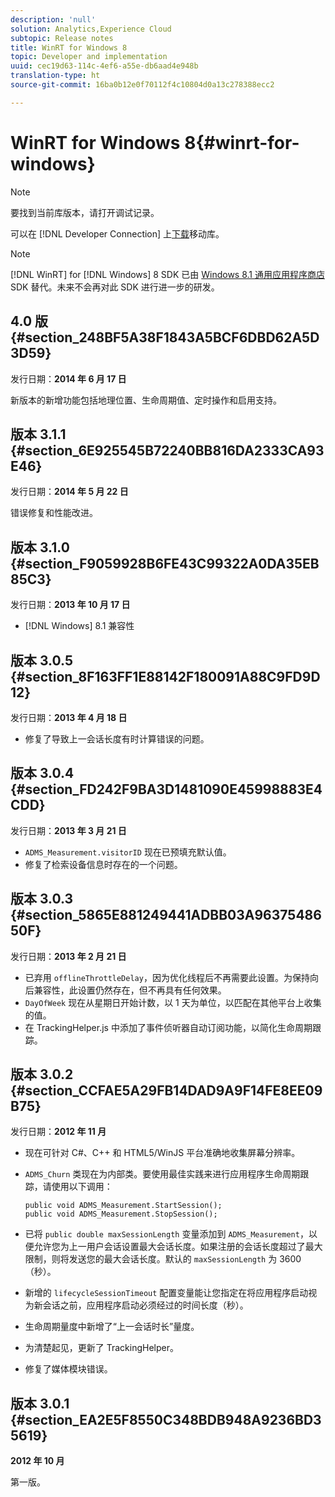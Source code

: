 ```yaml
---
description: 'null'
solution: Analytics,Experience Cloud
subtopic: Release notes
title: WinRT for Windows 8
topic: Developer and implementation
uuid: cec19d63-114c-4ef6-a55e-db6aad4e948b
translation-type: ht
source-git-commit: 16ba0b12e0f70112f4c10804d0a13c278388ecc2

---
```



# WinRT for Windows 8{#winrt-for-windows}

>[!NOTE]
>
>要找到当前库版本，请打开调试记录。

可以在 [!DNL Developer Connection] 上[下载](https://marketing.adobe.com/developer/get-started/mobile/c-measuring-mobile-applications)移动库。

>[!NOTE]
>
>[!DNL WinRT] for [!DNL Windows] 8 SDK 已由 [Windows 8.1 通用应用程序商店](../appmeasurement-release-notes/c-release-notes-winu.md) SDK 替代。未来不会再对此 SDK 进行进一步的研发。

## 4.0 版 {#section_248BF5A38F1843A5BCF6DBD62A5D3D59}

发行日期：**2014 年 6 月 17 日**

新版本的新增功能包括地理位置、生命周期值、定时操作和启用支持。

## 版本 3.1.1 {#section_6E925545B72240BB816DA2333CA93E46}

发行日期：**2014 年 5 月 22 日**

错误修复和性能改进。

## 版本 3.1.0 {#section_F9059928B6FE43C99322A0DA35EB85C3}

发行日期：**2013 年 10 月 17 日**

* [!DNL Windows] 8.1 兼容性

## 版本 3.0.5 {#section_8F163FF1E88142F180091A88C9FD9D12}

发行日期：**2013 年 4 月 18 日**

* 修复了导致上一会话长度有时计算错误的问题。

## 版本 3.0.4 {#section_FD242F9BA3D1481090E45998883E4CDD}

发行日期：**2013 年 3 月 21 日**

* `ADMS_Measurement.visitorID` 现在已预填充默认值。
* 修复了检索设备信息时存在的一个问题。

## 版本 3.0.3 {#section_5865E881249441ADBB03A9637548650F}

发行日期：**2013 年 2 月 21 日**

* 已弃用 `offlineThrottleDelay`，因为优化线程后不再需要此设置。为保持向后兼容性，此设置仍然存在，但不再具有任何效果。
* `DayOfWeek` 现在从星期日开始计数，以 1 天为单位，以匹配在其他平台上收集的值。
* 在 TrackingHelper.js 中添加了事件侦听器自动订阅功能，以简化生命周期跟踪。

## 版本 3.0.2 {#section_CCFAE5A29FB14DAD9A9F14FE8EE09B75}

发行日期：**2012 年 11 月**

* 现在可针对 C#、C++ 和 HTML5/WinJS 平台准确地收集屏幕分辨率。
* `ADMS_Churn` 类现在为内部类。要使用最佳实践来进行应用程序生命周期跟踪，请使用以下调用：

   ```
   public void ADMS_Measurement.StartSession(); 
   public void ADMS_Measurement.StopSession();
   ```

* 已将 `public double maxSessionLength` 变量添加到 `ADMS_Measurement`，以便允许您为上一用户会话设置最大会话长度。如果注册的会话长度超过了最大限制，则将发送您的最大会话长度。默认的 `maxSessionLength` 为 3600（秒）。
* 新增的 `lifecycleSessionTimeout` 配置变量能让您指定在将应用程序启动视为新会话之前，应用程序启动必须经过的时间长度（秒）。
* 生命周期量度中新增了“上一会话时长”量度。
* 为清楚起见，更新了 TrackingHelper。
* 修复了媒体模块错误。

## 版本 3.0.1 {#section_EA2E5F8550C348BDB948A9236BD35619}

**2012 年 10 月**

第一版。
